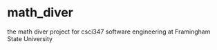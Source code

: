 # math_diver
the math diver project for csci347 software engineering at Framingham State University
